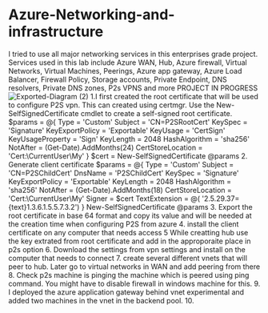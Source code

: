 # Azure-Networking-and-infrastructure
I tried to use all major networking services in this enterprises grade project. Services used in this lab include Azure WAN, Hub, Azure firewall, Virtual Networks, Virtual Machines, Peerings, Azure app gateway, Azure Load Balancer, Firewall Policy, Storage accounts, Private Endpoint, DNS resolvers, Private DNS zones, P2s VPNS and more
PROJECT IN PROGRESS
![Exported-Diagram (2)](https://github.com/user-attachments/assets/7773146a-9334-4ca4-81dd-f4b18be3454c)
1.I first created the root certificate that will be used to configure P2S vpn. This can created using certmgr. Use the New-SelfSignedCertificate cmdlet to create a self-signed root certificate. 
$params = @{
    Type = 'Custom'
    Subject = 'CN=P2SRootCert'
    KeySpec = 'Signature'
    KeyExportPolicy = 'Exportable'
    KeyUsage = 'CertSign'
    KeyUsageProperty = 'Sign'
    KeyLength = 2048
    HashAlgorithm = 'sha256'
    NotAfter = (Get-Date).AddMonths(24)
    CertStoreLocation = 'Cert:\CurrentUser\My'
}
$cert = New-SelfSignedCertificate @params
2. Generate client certificate 
$params = @{
       Type = 'Custom'
       Subject = 'CN=P2SChildCert'
       DnsName = 'P2SChildCert'
       KeySpec = 'Signature'
       KeyExportPolicy = 'Exportable'
       KeyLength = 2048
       HashAlgorithm = 'sha256'
       NotAfter = (Get-Date).AddMonths(18)
       CertStoreLocation = 'Cert:\CurrentUser\My'
       Signer = $cert
       TextExtension = @(
        '2.5.29.37={text}1.3.6.1.5.5.7.3.2')
   }
   New-SelfSignedCertificate @params
3. Export the root certificate in base 64 format and copy its value and will be needed at the creation time when configuring P2S from azure
4. install the client certificate on any computer that needs access
5  While creatting hub use the key extrated from root certificate and add in the approporaite place in p2s option
6. Download the settings from vpn settings and install on the computer that needs to connect
7. create several different vnets that will peer to hub. Later go to virtual networks in WAN and add peering from there
8. Check p2s machine is pinging the machine which is peered using ping command. You might have to disable firewall in windows machine for this.
9. I deployed the azure application gateway behind vnet experimental and added two machines in the vnet in the backend pool.
10.
